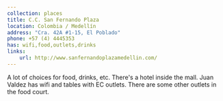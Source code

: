 ```yaml
---
collection: places
title: C.C. San Fernando Plaza
location: Colombia / Medellín
address: "Cra. 42A #1-15, El Poblado"
phone: +57 (4) 4445353
has: wifi,food,outlets,drinks
links:
    url: http://www.sanfernandoplazamedellin.com/
---
```


A lot of choices for food, drinks, etc. There's a hotel inside the mall.
Juan Valdez has wifi and tables with EC outlets. There are some other outlets in the food court.
